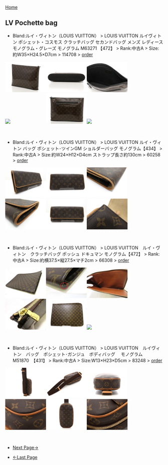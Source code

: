 [Home](../readme.md) 

## LV Pochette bag

* Bland:ルイ・ヴィトン（LOUIS VUITTON） > LOUIS VUITTON ルイヴィトン ポシェット・コスモス クラッチバッグ セカンドバッグ メンズ レディース モノグラム・グレーズ モノグラム M63271 【472】 > Rank:中古A > Size:約W35×H24.5×D7cm > 114708 > [order](https://github.com/kuroei/buyer/issues/new?title=2148102596057&body=LOUIS+VUITTON+%E3%83%AB%E3%82%A4%E3%83%B4%E3%82%A3%E3%83%88%E3%83%B3+%E3%83%9D%E3%82%B7%E3%82%A7%E3%83%83%E3%83%88%E3%83%BB%E3%82%B3%E3%82%B9%E3%83%A2%E3%82%B9+%E3%82%AF%E3%83%A9%E3%83%83%E3%83%81%E3%83%90%E3%83%83%E3%82%B0+%E3%82%BB%E3%82%AB%E3%83%B3%E3%83%89%E3%83%90%E3%83%83%E3%82%B0+%E3%83%A1%E3%83%B3%E3%82%BA+%E3%83%AC%E3%83%87%E3%82%A3%E3%83%BC%E3%82%B9+%E3%83%A2%E3%83%8E%E3%82%B0%E3%83%A9%E3%83%A0%E3%83%BB%E3%82%B0%E3%83%AC%E3%83%BC%E3%82%BA+%E3%83%A2%E3%83%8E%E3%82%B0%E3%83%A9%E3%83%A0+M63271+%E3%80%90472%E3%80%91+114708&labels=d)

<img style="display:inline-block;" src="./pic/%E3%82%BB%E3%82%AB%E3%83%B3%E3%83%89%E3%83%90%E3%83%83%E3%82%B0/%E3%83%9D%E3%82%B7%E3%82%A7%E3%83%83%E3%83%88/%E3%83%AB%E3%82%A4%E3%83%BB%E3%83%B4%E3%82%A3%E3%83%88%E3%83%B3%EF%BC%88LOUIS%20VUITTON%EF%BC%89/2148102596057/1.jpg" width=130 /><img style="display:inline-block;" src="./pic/%E3%82%BB%E3%82%AB%E3%83%B3%E3%83%89%E3%83%90%E3%83%83%E3%82%B0/%E3%83%9D%E3%82%B7%E3%82%A7%E3%83%83%E3%83%88/%E3%83%AB%E3%82%A4%E3%83%BB%E3%83%B4%E3%82%A3%E3%83%88%E3%83%B3%EF%BC%88LOUIS%20VUITTON%EF%BC%89/2148102596057/2.jpg" width=130 /><img style="display:inline-block;" src="./pic/%E3%82%BB%E3%82%AB%E3%83%B3%E3%83%89%E3%83%90%E3%83%83%E3%82%B0/%E3%83%9D%E3%82%B7%E3%82%A7%E3%83%83%E3%83%88/%E3%83%AB%E3%82%A4%E3%83%BB%E3%83%B4%E3%82%A3%E3%83%88%E3%83%B3%EF%BC%88LOUIS%20VUITTON%EF%BC%89/2148102596057/3.jpg" width=130 /><img style="display:inline-block;" src="./pic/%E3%82%BB%E3%82%AB%E3%83%B3%E3%83%89%E3%83%90%E3%83%83%E3%82%B0/%E3%83%9D%E3%82%B7%E3%82%A7%E3%83%83%E3%83%88/%E3%83%AB%E3%82%A4%E3%83%BB%E3%83%B4%E3%82%A3%E3%83%88%E3%83%B3%EF%BC%88LOUIS%20VUITTON%EF%BC%89/2148102596057/4.jpg" width=130 /><img style="display:inline-block;" src="./pic/%E3%82%BB%E3%82%AB%E3%83%B3%E3%83%89%E3%83%90%E3%83%83%E3%82%B0/%E3%83%9D%E3%82%B7%E3%82%A7%E3%83%83%E3%83%88/%E3%83%AB%E3%82%A4%E3%83%BB%E3%83%B4%E3%82%A3%E3%83%88%E3%83%B3%EF%BC%88LOUIS%20VUITTON%EF%BC%89/2148102596057/5.jpg" width=130 /><img style="display:inline-block;" src="./pic/%E3%82%BB%E3%82%AB%E3%83%B3%E3%83%89%E3%83%90%E3%83%83%E3%82%B0/%E3%83%9D%E3%82%B7%E3%82%A7%E3%83%83%E3%83%88/%E3%83%AB%E3%82%A4%E3%83%BB%E3%83%B4%E3%82%A3%E3%83%88%E3%83%B3%EF%BC%88LOUIS%20VUITTON%EF%BC%89/2148102596057/6.jpg" width=130 />

<br>

* Bland:ルイ・ヴィトン（LOUIS VUITTON） > LOUIS VUITTON ルイ・ヴィトン バッグ ポシェット･ツインGM ショルダーバッグ モノグラム【434】 > Rank:中古A > Size:約W24×H12×D4cm  ストラップ長さ約130cm > 60258 > [order](https://github.com/kuroei/buyer/issues/new?title=2148102809645&body=LOUIS+VUITTON+%E3%83%AB%E3%82%A4%E3%83%BB%E3%83%B4%E3%82%A3%E3%83%88%E3%83%B3+%E3%83%90%E3%83%83%E3%82%B0+%E3%83%9D%E3%82%B7%E3%82%A7%E3%83%83%E3%83%88%EF%BD%A5%E3%83%84%E3%82%A4%E3%83%B3GM+%E3%82%B7%E3%83%A7%E3%83%AB%E3%83%80%E3%83%BC%E3%83%90%E3%83%83%E3%82%B0+%E3%83%A2%E3%83%8E%E3%82%B0%E3%83%A9%E3%83%A0%E3%80%90434%E3%80%91+60258&labels=d)

<img style="display:inline-block;" src="./pic/%E3%82%B7%E3%83%A7%E3%83%AB%E3%83%80%E3%83%BC%E3%83%90%E3%83%83%E3%82%B0/%E3%83%9D%E3%82%B7%E3%82%A7%E3%83%83%E3%83%88/%E3%83%AB%E3%82%A4%E3%83%BB%E3%83%B4%E3%82%A3%E3%83%88%E3%83%B3%EF%BC%88LOUIS%20VUITTON%EF%BC%89/2148102809645/1.jpg" width=130 /><img style="display:inline-block;" src="./pic/%E3%82%B7%E3%83%A7%E3%83%AB%E3%83%80%E3%83%BC%E3%83%90%E3%83%83%E3%82%B0/%E3%83%9D%E3%82%B7%E3%82%A7%E3%83%83%E3%83%88/%E3%83%AB%E3%82%A4%E3%83%BB%E3%83%B4%E3%82%A3%E3%83%88%E3%83%B3%EF%BC%88LOUIS%20VUITTON%EF%BC%89/2148102809645/2.jpg" width=130 /><img style="display:inline-block;" src="./pic/%E3%82%B7%E3%83%A7%E3%83%AB%E3%83%80%E3%83%BC%E3%83%90%E3%83%83%E3%82%B0/%E3%83%9D%E3%82%B7%E3%82%A7%E3%83%83%E3%83%88/%E3%83%AB%E3%82%A4%E3%83%BB%E3%83%B4%E3%82%A3%E3%83%88%E3%83%B3%EF%BC%88LOUIS%20VUITTON%EF%BC%89/2148102809645/3.jpg" width=130 /><img style="display:inline-block;" src="./pic/%E3%82%B7%E3%83%A7%E3%83%AB%E3%83%80%E3%83%BC%E3%83%90%E3%83%83%E3%82%B0/%E3%83%9D%E3%82%B7%E3%82%A7%E3%83%83%E3%83%88/%E3%83%AB%E3%82%A4%E3%83%BB%E3%83%B4%E3%82%A3%E3%83%88%E3%83%B3%EF%BC%88LOUIS%20VUITTON%EF%BC%89/2148102809645/4.jpg" width=130 /><img style="display:inline-block;" src="./pic/%E3%82%B7%E3%83%A7%E3%83%AB%E3%83%80%E3%83%BC%E3%83%90%E3%83%83%E3%82%B0/%E3%83%9D%E3%82%B7%E3%82%A7%E3%83%83%E3%83%88/%E3%83%AB%E3%82%A4%E3%83%BB%E3%83%B4%E3%82%A3%E3%83%88%E3%83%B3%EF%BC%88LOUIS%20VUITTON%EF%BC%89/2148102809645/5.jpg" width=130 /><img style="display:inline-block;" src="./pic/%E3%82%B7%E3%83%A7%E3%83%AB%E3%83%80%E3%83%BC%E3%83%90%E3%83%83%E3%82%B0/%E3%83%9D%E3%82%B7%E3%82%A7%E3%83%83%E3%83%88/%E3%83%AB%E3%82%A4%E3%83%BB%E3%83%B4%E3%82%A3%E3%83%88%E3%83%B3%EF%BC%88LOUIS%20VUITTON%EF%BC%89/2148102809645/6.jpg" width=130 />

<br>

* Bland:ルイ・ヴィトン（LOUIS VUITTON） > LOUIS VUITTON　ルイ・ヴィトン　クラッチバッグ ポッシュ ドキュマン モノグラム【472】 > Rank:中古A > Size:約横37.5×縦27.5×マチ2cm > 66308 > [order](https://github.com/kuroei/buyer/issues/new?title=2148102622008&body=LOUIS+VUITTON%E3%80%80%E3%83%AB%E3%82%A4%E3%83%BB%E3%83%B4%E3%82%A3%E3%83%88%E3%83%B3%E3%80%80%E3%82%AF%E3%83%A9%E3%83%83%E3%83%81%E3%83%90%E3%83%83%E3%82%B0+%E3%83%9D%E3%83%83%E3%82%B7%E3%83%A5+%E3%83%89%E3%82%AD%E3%83%A5%E3%83%9E%E3%83%B3+%E3%83%A2%E3%83%8E%E3%82%B0%E3%83%A9%E3%83%A0%E3%80%90472%E3%80%91+66308&labels=d)

<img style="display:inline-block;" src="./pic/%E3%82%AF%E3%83%A9%E3%83%83%E3%83%81%E3%83%90%E3%83%83%E3%82%B0/%E3%83%9D%E3%82%B7%E3%82%A7%E3%83%83%E3%83%88/%E3%83%AB%E3%82%A4%E3%83%BB%E3%83%B4%E3%82%A3%E3%83%88%E3%83%B3%EF%BC%88LOUIS%20VUITTON%EF%BC%89/2148102622008/1.jpg" width=130 /><img style="display:inline-block;" src="./pic/%E3%82%AF%E3%83%A9%E3%83%83%E3%83%81%E3%83%90%E3%83%83%E3%82%B0/%E3%83%9D%E3%82%B7%E3%82%A7%E3%83%83%E3%83%88/%E3%83%AB%E3%82%A4%E3%83%BB%E3%83%B4%E3%82%A3%E3%83%88%E3%83%B3%EF%BC%88LOUIS%20VUITTON%EF%BC%89/2148102622008/2.jpg" width=130 /><img style="display:inline-block;" src="./pic/%E3%82%AF%E3%83%A9%E3%83%83%E3%83%81%E3%83%90%E3%83%83%E3%82%B0/%E3%83%9D%E3%82%B7%E3%82%A7%E3%83%83%E3%83%88/%E3%83%AB%E3%82%A4%E3%83%BB%E3%83%B4%E3%82%A3%E3%83%88%E3%83%B3%EF%BC%88LOUIS%20VUITTON%EF%BC%89/2148102622008/3.jpg" width=130 /><img style="display:inline-block;" src="./pic/%E3%82%AF%E3%83%A9%E3%83%83%E3%83%81%E3%83%90%E3%83%83%E3%82%B0/%E3%83%9D%E3%82%B7%E3%82%A7%E3%83%83%E3%83%88/%E3%83%AB%E3%82%A4%E3%83%BB%E3%83%B4%E3%82%A3%E3%83%88%E3%83%B3%EF%BC%88LOUIS%20VUITTON%EF%BC%89/2148102622008/4.jpg" width=130 /><img style="display:inline-block;" src="./pic/%E3%82%AF%E3%83%A9%E3%83%83%E3%83%81%E3%83%90%E3%83%83%E3%82%B0/%E3%83%9D%E3%82%B7%E3%82%A7%E3%83%83%E3%83%88/%E3%83%AB%E3%82%A4%E3%83%BB%E3%83%B4%E3%82%A3%E3%83%88%E3%83%B3%EF%BC%88LOUIS%20VUITTON%EF%BC%89/2148102622008/5.jpg" width=130 /><img style="display:inline-block;" src="./pic/%E3%82%AF%E3%83%A9%E3%83%83%E3%83%81%E3%83%90%E3%83%83%E3%82%B0/%E3%83%9D%E3%82%B7%E3%82%A7%E3%83%83%E3%83%88/%E3%83%AB%E3%82%A4%E3%83%BB%E3%83%B4%E3%82%A3%E3%83%88%E3%83%B3%EF%BC%88LOUIS%20VUITTON%EF%BC%89/2148102622008/6.jpg" width=130 />

<br>

* Bland:ルイ・ヴィトン（LOUIS VUITTON） > LOUIS VUITTON　ルイヴィトン　バッグ　ポシェット･ガンジュ　ボディバッグ　 モノグラム　M51870　【431】 > Rank:中古A > Size:W13×H23×D5cm > 83248 > [order](https://github.com/kuroei/buyer/issues/new?title=2148102779191&body=LOUIS+VUITTON%E3%80%80%E3%83%AB%E3%82%A4%E3%83%B4%E3%82%A3%E3%83%88%E3%83%B3%E3%80%80%E3%83%90%E3%83%83%E3%82%B0%E3%80%80%E3%83%9D%E3%82%B7%E3%82%A7%E3%83%83%E3%83%88%EF%BD%A5%E3%82%AC%E3%83%B3%E3%82%B8%E3%83%A5%E3%80%80%E3%83%9C%E3%83%87%E3%82%A3%E3%83%90%E3%83%83%E3%82%B0%E3%80%80+%E3%83%A2%E3%83%8E%E3%82%B0%E3%83%A9%E3%83%A0%E3%80%80M51870%E3%80%80%E3%80%90431%E3%80%91+83248&labels=d)

<img style="display:inline-block;" src="./pic/%E3%82%A6%E3%82%A8%E3%82%B9%E3%83%88%E3%83%90%E3%83%83%E3%82%B0/%E3%83%9D%E3%82%B7%E3%82%A7%E3%83%83%E3%83%88/%E3%83%AB%E3%82%A4%E3%83%BB%E3%83%B4%E3%82%A3%E3%83%88%E3%83%B3%EF%BC%88LOUIS%20VUITTON%EF%BC%89/2148102779191/1.jpg" width=130 /><img style="display:inline-block;" src="./pic/%E3%82%A6%E3%82%A8%E3%82%B9%E3%83%88%E3%83%90%E3%83%83%E3%82%B0/%E3%83%9D%E3%82%B7%E3%82%A7%E3%83%83%E3%83%88/%E3%83%AB%E3%82%A4%E3%83%BB%E3%83%B4%E3%82%A3%E3%83%88%E3%83%B3%EF%BC%88LOUIS%20VUITTON%EF%BC%89/2148102779191/2.jpg" width=130 /><img style="display:inline-block;" src="./pic/%E3%82%A6%E3%82%A8%E3%82%B9%E3%83%88%E3%83%90%E3%83%83%E3%82%B0/%E3%83%9D%E3%82%B7%E3%82%A7%E3%83%83%E3%83%88/%E3%83%AB%E3%82%A4%E3%83%BB%E3%83%B4%E3%82%A3%E3%83%88%E3%83%B3%EF%BC%88LOUIS%20VUITTON%EF%BC%89/2148102779191/3.jpg" width=130 /><img style="display:inline-block;" src="./pic/%E3%82%A6%E3%82%A8%E3%82%B9%E3%83%88%E3%83%90%E3%83%83%E3%82%B0/%E3%83%9D%E3%82%B7%E3%82%A7%E3%83%83%E3%83%88/%E3%83%AB%E3%82%A4%E3%83%BB%E3%83%B4%E3%82%A3%E3%83%88%E3%83%B3%EF%BC%88LOUIS%20VUITTON%EF%BC%89/2148102779191/4.jpg" width=130 /><img style="display:inline-block;" src="./pic/%E3%82%A6%E3%82%A8%E3%82%B9%E3%83%88%E3%83%90%E3%83%83%E3%82%B0/%E3%83%9D%E3%82%B7%E3%82%A7%E3%83%83%E3%83%88/%E3%83%AB%E3%82%A4%E3%83%BB%E3%83%B4%E3%82%A3%E3%83%88%E3%83%B3%EF%BC%88LOUIS%20VUITTON%EF%BC%89/2148102779191/5.jpg" width=130 /><img style="display:inline-block;" src="./pic/%E3%82%A6%E3%82%A8%E3%82%B9%E3%83%88%E3%83%90%E3%83%83%E3%82%B0/%E3%83%9D%E3%82%B7%E3%82%A7%E3%83%83%E3%83%88/%E3%83%AB%E3%82%A4%E3%83%BB%E3%83%B4%E3%82%A3%E3%83%88%E3%83%B3%EF%BC%88LOUIS%20VUITTON%EF%BC%89/2148102779191/6.jpg" width=130 />

<br>

* [Next Page->](./LV%20Pochette%20bag_3.md) 

* [<-Last Page](./LV%20Pochette%20bag_1.md)